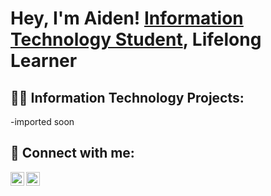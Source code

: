 <h1>Hey, I'm Aiden! <a href="https://www.linkedin.com/in/aiden-conley-7204a227b/">Information Technology Student</a>, Lifelong Learner</a></h1>

<h2>👨‍💻 Information Technology Projects:</h2>
-imported soon


<h2>🤝 Connect with me:</h2>

[<img align="left" alt="YourName | LinkedIn" width="22px" src="https://cdn.jsdelivr.net/npm/simple-icons@v3/icons/linkedin.svg" />][linkedin]
[<img align="left" alt="YourName | GitHub" width="22px" src="https://cdn.jsdelivr.net/npm/simple-icons@v3/icons/github.svg" />][github]

[linkedin]: https://www.linkedin.com/in/aiden-conley-7204a227b/
[github]: https://github.com/conleys53
